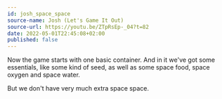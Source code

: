 ```yaml
---
id: josh_space_space
source-name: Josh (Let's Game It Out)
source-url: https://youtu.be/ZTpRsEp-_04?t=82
date: 2022-05-01T22:45:08+02:00
published: false
---
```


Now the game starts with one basic container. And in it we've got some essentials, like some kind of seed, as well as some space food, space oxygen and space water.

But we don't have very much extra space space.
